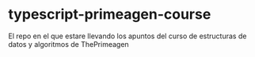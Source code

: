 # typescript-primeagen-course
El repo en el que estare llevando los apuntos del curso de estructuras de datos y algoritmos de ThePrimeagen
